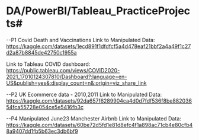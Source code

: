 # DA/PowerBI/Tableau_PracticeProjects#
--P1 Covid Death and Vaccinations
Link to Manipulated Data:
https://kaggle.com/datasets/1ecd891f1dfdfcf5a4d478eaf21bbf2a4a49f1c27d2a87b8845de42750c1955a

Link to Tableau COVID dashboard: 
https://public.tableau.com/views/COVID2020-2021_17010124307810/Dashboard?:language=en-US&publish=yes&:display_count=n&:origin=viz_share_link

--P2 UK Ecommerce data -  2010,2011
Link to Manipulated Data:
https://kaggle.com/datasets/92da657f6289904ca4d0d7fdf536f8be88203654fca55728e054ce5e5416fb3c

--P4 Manipulated June23 Manchester Airbnb
Link to Manipulated Data:
https://kaggle.com/datasets/60be72d5fd1e81d8efc4f1a898ac71cb4e80cfb48a9407dd1fb5b63ec3db6bf9

